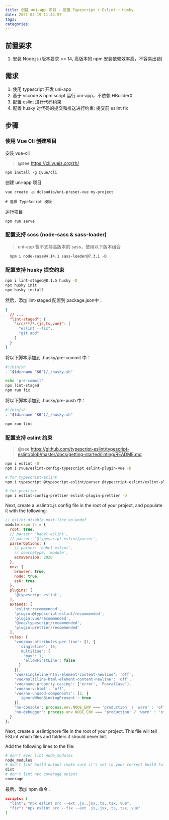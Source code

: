 ```yaml
---
title: 创建 uni-app 项目 - 配置 Typescript + Eslint + Husky
date: 2021-04-19 11:44:57
tags:
categories:
---
```

## 前置要求
  1. 安装 Node.js (版本要求 >= 14, 高版本的 npm 安装依赖效率高，不容易出错)

## 需求
  1. 使用 typescript 开发 uni-app
  2. 基于 vscode & npm script 运行 uni-app，不依赖 HBuilderX
  3. 配置 eslint 进行代码约束
  4. 配置 husky 对代码的提交和推送进行约束: 提交前 eslint fix

## 步骤

### 使用 Vue Cli 创建项目

安装 vue-cli
> @see https://cli.vuejs.org/zh/

```
npm install -g @vue/cli
```

创建 uni-app 项目
```
vue create -p dcloudio/uni-preset-vue my-project

# 选择 TypeScript 模板
```

运行项目
```
npm run serve
```

### 配置支持 scss (node-sass & sass-loader)

> uni-app 暂不支持高版本的 sass，使用以下版本组合

```
  npm i node-sass@4.14.1 sass-loader@7.3.1 -D
```


### 配置支持 husky 提交约束

```sh
npm i lint-staged@8.1.5 husky -D
npx husky init
npx husky install
```

然后，添加 lint-staged 配置到 package.json中：
```json
{
  // ...
  "lint-staged": {
    "src/**/*.{js,ts,vue}": [
      "eslint --fix",
      "git add"
    ]
  }
}
```

将以下脚本添加到 .husky/pre-commit 中：
```sh
#!/bin/sh
. "$(dirname "$0")/_/husky.sh"

echo 'pre-commit'
npx lint-staged
npm run fix
```

将以下脚本添加到 .husky/pre-push 中：
```sh
#!/bin/sh
. "$(dirname "$0")/_/husky.sh"

npm run lint
```


### 配置支持 eslint 约束

> @see https://github.com/typescript-eslint/typescript-eslint/blob/master/docs/getting-started/linting/README.md

```sh
npm i eslint -D
npm i @vue/eslint-config-typescript eslint-plugin-vue -D

# for typescript-eslint
npm i typescript @typescript-eslint/parser @typescript-eslint/eslint-plugin -D

# for prettier
npm i eslint-config-prettier eslint-plugin-prettier -D
```

Next, create a .eslintrc.js config file in the root of your project, and populate it with the following:
```js
// eslint-disable-next-line no-undef
module.exports = {
  root: true,
  // parser: 'babel-eslint',
  // parser: '@typescript-eslint/parser',
  parserOptions: {
    // parser: 'babel-eslint',
    // sourceType: 'module',
    ecmaVersion: 2020
  },
  env: {
    browser: true,
    node: true,
    es6: true
  },
  plugins: [
    '@typescript-eslint',
  ],
  extends: [
    'eslint:recommended',
    'plugin:@typescript-eslint/recommended',
    'plugin:vue/recommended',
    '@vue/typescript/recommended',
    'plugin:prettier/recommended'
  ],
  rules: {
    'vue/max-attributes-per-line': [1, {
      'singleline': 10,
      'multiline': {
        'max': 1,
        'allowFirstLine': false
      }
    }],
    'vue/singleline-html-element-content-newline': 'off',
    'vue/multiline-html-element-content-newline': 'off',
    'vue/name-property-casing': ['error', 'PascalCase'],
    'vue/no-v-html': 'off',
    'vue/no-unused-components': [2, {
      'ignoreWhenBindingPresent': true
    }],
    'no-console': process.env.NODE_ENV === 'production' ? 'warn' : 'off',
    'no-debugger': process.env.NODE_ENV === 'production' ? 'warn' : 'off'
  }
};
```

Next, create a .eslintignore file in the root of your project. This file will tell ESLint which files and folders it should never lint.

Add the following lines to the file:

```sh
# don't ever lint node_modules
node_modules
# don't lint build output (make sure it's set to your correct build folder name)
dist
# don't lint nyc coverage output
coverage
```

最后，添加 npm 命令：
```json
scripts: [
  "lint": "npx eslint src --ext .js,.jsx,.ts,.tsx,.vue",
  "fix": "npx eslint src --fix --ext .js,.jsx,.ts,.tsx,.vue"
]
```